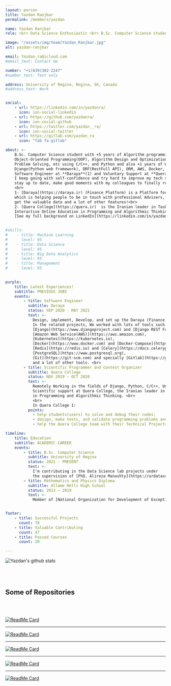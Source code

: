 ```yaml
---
layout: person
title: Yazdan Ranjbar
permalink: /members/yazdan

name: Yazdan Ranjbar
role: <br> Data Science Enthusiastic <br> B.Sc. Computer Science student <br> Software Engineer

image: "/assets/img/team/Yazdan_Ranjbar.jpg"
alt: yazdan-ranjbar

email: Yazdan_ra@icloud.com
#email_text: Contact me

number: "+1(639)382-2247"
#number_text: Text only

address: University of Regina, Regina, SK, Canada
#address_text: Work


social:
    - url: https://linkedin.com/in/yazdanra/
      icon: ion-social-linkedin
    - url: https://github.com/yazdanra/
      icon: ion-social-github
    - url: https://twitter.com/yazdan__ra/
      icon: ion-social-twitter
    - url: https://gitlab.com/yazdan_ra
      icon: "fab fa-gitlab"

about: >-
    B.Sc. Computer Science student with +5 years of Algorithm programming experience includes 
    Object-Oriented Programming(OOP), Algorithm Design and Optimization, Graph Theory, Number Theory, 
    Problem Solving, etc using C/C++, and Python and also +1 years of Web Development experience using 
    Django(Python web framework), DRF(RestFull API), ORM, AWS, Docker, etc.<br>
    Software Engineer at **Daraya**(1) and Voluntary Support at **Quera College**(2).<br>
    I keep going with self-confidence and try hard to improve my tech skills and soft skills, learn new things, and 
    stay up to date, make good moments with my colleagues to finally reach the best results in our services and products.<br>
    <br>
    1- [Daraya](https://daraya.ir) (Finance Platform) is a Platform for the Several Markets Such as Stocks(Bourse)
    which is helping people to be in touch with professional Advisers, Monitor their selected markets and stocks; 
    get the valuable data and a lot of other features!<br>
    2- [Quera College](https://quera.ir)  is the Iranian leader in Task-Oriented and 
    Interactive Online Education in Programming and Algorithmic Thinking.<br>
    [See my full background on LinkedIn](https://linkedin.com/in/yazdanra)
 

#skills:
#    - title: Machine Learning
#      level: 95
#    - title: Data Science
#      level: 95
#    - title: Big Data Analytics
#      level: 95
#    - title: Management
#      level: 95
      

purple:
    title: Latest Experiences!
    subtitle: PREVIOUS JOBS
    events:
        - title: Software Engineer
          subtitle: Daraya
          status: SEP 2020 - MAY 2021
          text: >-
            Design, implement, Develop, and set up the Daraya (Finance Platform) Back-end side. Mentoring the <br>
            In the related projects, We worked with lots of tools such as 
            [Django](https://www.djangoproject.com) and [Django REST Framework(DRF)](https://www.django-rest-framework.org), 
            [Amazon Web Service(AWS)](https://aws.amazon.com), 
            [Kubernetes](https://kubernetes.io),
            [Docker](https://www.docker.com) and [Docker-Compose](https://docs.docker.com/compose/),
            [Redis](https://redis.io) and [Celery](https://docs.celeryproject.org/en/stable/),
            [PostgreSQL](https://www.postgresql.org),
            [Git](https://git-scm.com) and specially [Gitlab](https://gitlab.com);
            and a lot of other tools. <br>
        - title: Scientific Programmer and Contest Organizer
          subtitle: Quera College
          status: NOV 2019 – OCT 2020
          text: >- 
            Remotely Working in the fields of Django, Python, C/C++, Unit Test, and etc.<br>
            Scientific support at Quera College, the Iranian leader in Task-Oriented and Interactive Online Education 
            in Programming and Algorithmic Thinking. <br>
            <br>
            In Quera College I:
          points:
            - help students(users) to solve and debug their codes;
            - design, make tests, and validate programming problems and programming contest organizer;
            - help the Quera College team with their Technical Projects. Project Management and Review their Merge Requests, Technical Issues.

timeline:
    title: Education
    subtitle: ACADEMIC CAREER
    events:
        - title: B.Sc. Computer Science
          subtitle: University of Regina
          status: 2021 - PRESENT
          text: >-
            I'm contributing in the Data Science lab projects under 
            the supervision of [PhD. Alireza Manashty](https://urdatascience.ca/members/alireza).
        - title: Mathematics and Physics Diploma
          subtitle: Allame Helli High School 
          status: 2013 – 2019
          text: >-
            Member of [National Organization for Development of Exceptional Talents](https://en.wikipedia.org/wiki/National_Organization_for_Development_of_Exceptional_Talents) (NODET)


footer:
    - title: Successful Projects
      count: 78
    - title: Valuable Contributing
      count: 47
    - title: Passed Courses
      count: 20

---
```


![Yazdan's github stats](https://github-readme-stats.vercel.app/api?username=yazdanra&count_private=true&show_icons=true)

<br><br>
## **Some of Repositories**
<br><br>

[![ReadMe Card](https://github-readme-stats.vercel.app/api/pin/?username=yazdanra&repo=django-itelegram)](https://github.com/yazdanra/django-itelegram) 

---

[![ReadMe Card](https://github-readme-stats.vercel.app/api/pin/?username=yazdanra&repo=pytse-client)](https://github.com/yazdanra/pytse-client)

---

[![ReadMe Card](https://github-readme-stats.vercel.app/api/pin/?username=querateam&repo=django-qsessions)](https://github.com/querateam/django-qsessions)

---

[![ReadMe Card](https://github-readme-stats.vercel.app/api/pin/?username=yazdanra&repo=gharar)](https://github.com/YazdanRa/gharar)

---

[![ReadMe Card](https://github-readme-stats.vercel.app/api/pin/?username=alireza8n&repo=django-backend)](https://github.com/alireza8n/django-backend)
